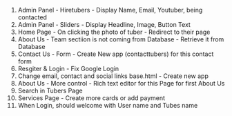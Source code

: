 1. Admin Panel - Hiretubers - Display Name, Email, Youtuber, being contacted
2. Admin Panel - Sliders - Display Headline, Image, Button Text
3. Home Page - On clicking the photo of tuber - Redirect to their page
4. About Us - Team sectiion is not coming from Database - Retrieve it from Database
5. Contact Us - Form - Create New app (contacttubers) for this contact form
6. Resgiter & Login - Fix Google Login
7. Change email, contact and social links base.html - Create new app
8. About Us - More control - Rich text editor for this Page for first About Us
9. Search in Tubers Page
10. Services Page - Create more cards or add payment
11. When Login, should welcome with User name and Tubes name